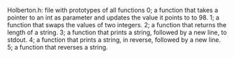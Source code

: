 Holberton.h: file with prototypes of all functions
0; a function that takes a pointer to an int as parameter and updates the value it points to to 98.
1; a function that swaps the values of two integers.
2; a function that returns the length of a string.
3; a function that prints a string, followed by a new line, to stdout.
4; a function that prints a string, in reverse, followed by a new line.
5;  a function that reverses a string. 